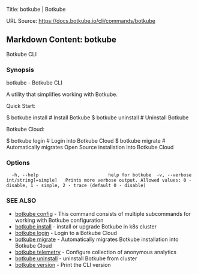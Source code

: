 Title: botkube | Botkube

URL Source: https://docs.botkube.io/cli/commands/botkube

Markdown Content:
botkube[​](#botkube "Direct link to botkube")
---------------------------------------------

Botkube CLI

### Synopsis[​](#synopsis "Direct link to Synopsis")

botkube - Botkube CLI

A utility that simplifies working with Botkube.

Quick Start:

$ botkube install # Install Botkube $ botkube uninstall # Uninstall Botkube

Botkube Cloud:

$ botkube login # Login into Botkube Cloud $ botkube migrate # Automatically migrates Open Source installation into Botkube Cloud

### Options[​](#options "Direct link to Options")

```
  -h, --help                          help for botkube  -v, --verbose int/string[=simple]   Prints more verbose output. Allowed values: 0 - disable, 1 - simple, 2 - trace (default 0 - disable)
```

### SEE ALSO[​](#see-also "Direct link to SEE ALSO")

*   [botkube config](https://docs.botkube.io/cli/commands/botkube_config) - This command consists of multiple subcommands for working with Botkube configuration
*   [botkube install](https://docs.botkube.io/cli/commands/botkube_install) - install or upgrade Botkube in k8s cluster
*   [botkube login](https://docs.botkube.io/cli/commands/botkube_login) - Login to a Botkube Cloud
*   [botkube migrate](https://docs.botkube.io/cli/commands/botkube_migrate) - Automatically migrates Botkube installation into Botkube Cloud
*   [botkube telemetry](https://docs.botkube.io/cli/commands/botkube_telemetry) - Configure collection of anonymous analytics
*   [botkube uninstall](https://docs.botkube.io/cli/commands/botkube_uninstall) - uninstall Botkube from cluster
*   [botkube version](https://docs.botkube.io/cli/commands/botkube_version) - Print the CLI version
